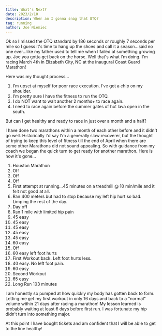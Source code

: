 ```yaml
---
title: What's Next?
date: 2023/2/10
description: When am I gonna snag that OTQ?
tag: running
author: Joe Niemiec
---
```

Ok so I missed the OTQ standard by 186 seconds or roughly 7 seconds per mile so I guess it's time to hang up the shoes and call it a season...said no one ever...like my father used to tell me when I failed at something growing up. Joe you gotta get back on the horse. Well that's what I'm doing. I'm racing March 4th in Elizabeth City, NC at the inaugural Coast Guard Marathon!

Here was my thought process...

1. I'm upset at myself for poor race execution. I've got a chip on my shoulder.
2. I'm pretty sure I have the fitness to run the OTQ.
3. I do NOT want to wait another 2 months+ to race again.
4. I need to race again before the summer gates of hot lava open in the south.

But can I get healthy and ready to race in just over a month and a half?

I have done two marathons within a month of each other before and it didn't go well. Historically I'd say I'm a generally slow recoverer, but the thought of trying to keep this level of fitness till the end of April when there are some other Marathons did not sound appealing. So with guidance from my coach we began the quick turn to get ready for another marathon. Here is how it's gone...

1. Houston Marathon
2. Off
3. Off
4. Off
5. First attempt at running...45 minutes on a treadmill @ 10 min/mile and it felt not good at all.
6. Ran 400 meters but had to stop because my left hip hurt so bad. Limping the rest of the day.
7. Day off
8. Ran 1 mile with limited hip pain
9. 45 easy
10. 45 easy
11. 45 easy
12. 45 easy
13. 45 easy
14. 60 easy
15. Off
16. 60 easy left foot hurts
17. First Workout back. Left foot hurts less.
18. 40 easy. No left foot pain.
19. 60 easy
20. Second Workout
21. 65 easy
22. Long Run 103 minutes

I am honestly so pumped at how quickly my body has gotten back to form. Letting me get my first workout in only 16 days and back to a "normal" volume within 21 days after racing a marathon! My lesson learned is probably waiting at least 6 days before first run. I was fortunate my hip didn't turn into something major.

At this point I have bought tickets and am confident that I will be able to get to the line healthy!